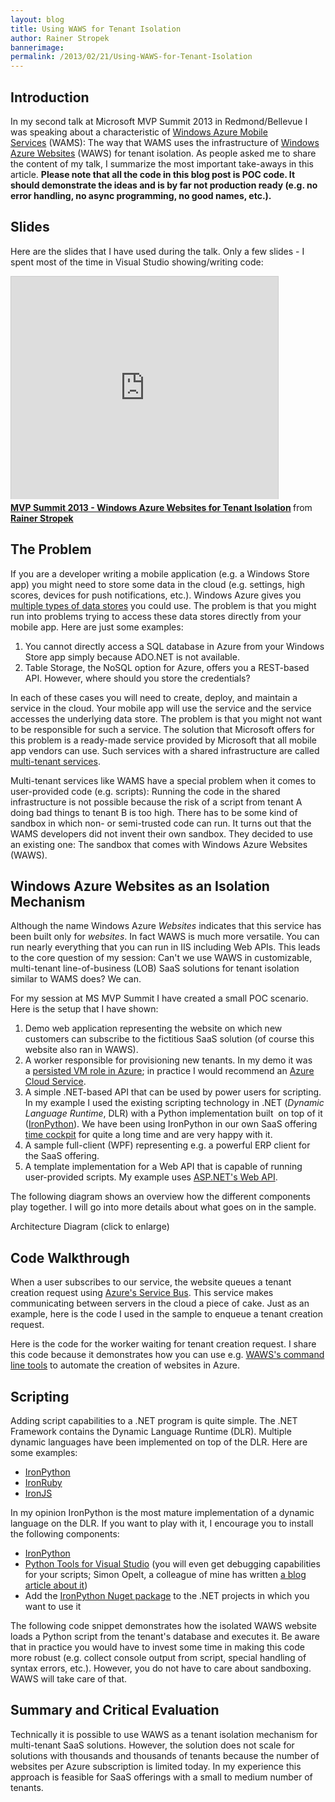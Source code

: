 ```yaml
---
layout: blog
title: Using WAWS for Tenant Isolation
author: Rainer Stropek
bannerimage: 
permalink: /2013/02/21/Using-WAWS-for-Tenant-Isolation
---
```


<h2 xmlns="http://www.w3.org/1999/xhtml">Introduction</h2><p xmlns="http://www.w3.org/1999/xhtml">In my second talk at Microsoft MVP Summit 2013 in Redmond/Bellevue I was speaking about a characteristic of <a href="http://www.windowsazure.com/en-us/home/scenarios/mobile-services/" title="Windows Azure Websites Homepage" target="_blank">Windows Azure Mobile Services</a> (WAMS): The way that WAMS uses the infrastructure of <a href="http://www.windowsazure.com/en-us/home/scenarios/web-sites/" title="Windows Azure Websites Homepage" target="_blank">Windows Azure Websites</a> (WAWS) for tenant isolation. As people asked me to share the content of my talk, I summarize the most important take-aways in this article. <strong>Please note that all the code in this blog post is POC code. It should demonstrate the ideas and is by far not production ready (e.g. no error handling, no async programming, no good names, etc.).</strong></p><h2 xmlns="http://www.w3.org/1999/xhtml">Slides</h2><p xmlns="http://www.w3.org/1999/xhtml">Here are the slides that I have used during the talk. Only a few slides - I spent most of the time in Visual Studio showing/writing code:</p><iframe src="http://de.slideshare.net/slideshow/embed_code/16657467" width="427" height="356" frameborder="0" marginwidth="0" marginheight="0" scrolling="no" style="border:1px solid #CCC;border-width:1px 1px 0;margin-bottom:5px" allowfullscreen="allowfullscreen" webkitallowfullscreen="webkitallowfullscreen" mozallowfullscreen="mozallowfullscreen" xmlns="http://www.w3.org/1999/xhtml"></iframe><div style="margin-bottom:5px" data-mce-style="margin-bottom: 5px;" xmlns="http://www.w3.org/1999/xhtml">
  <strong>
    <a href="http://de.slideshare.net/rstropek/mvp-summit-2013-windows-azure-websites-for-tenant-isolation" title="MVP Summit 2013 - Windows Azure Websites for Tenant Isolation" target="_blank">MVP Summit 2013 - Windows Azure Websites for Tenant Isolation</a>
  </strong> from <strong><a href="http://de.slideshare.net/rstropek" target="_blank">Rainer Stropek</a></strong></div><h2 xmlns="http://www.w3.org/1999/xhtml">The Problem</h2><p xmlns="http://www.w3.org/1999/xhtml">If you are a developer writing a mobile application (e.g. a Windows Store app) you might need to store some data in the cloud (e.g. settings, high scores, devices for push notifications, etc.). Windows Azure gives you <a href="http://www.windowsazure.com/en-us/home/features/data-management/" title="Data Management in Windows Azure" target="_blank">multiple types of data stores</a> you could use. The problem is that you might run into problems trying to access these data stores directly from your mobile app. Here are just some examples:</p><ol xmlns="http://www.w3.org/1999/xhtml">
  <li>You cannot directly access a SQL database in Azure from your Windows Store app simply because ADO.NET is not available.</li>
  <li>Table Storage, the NoSQL option for Azure, offers you a REST-based API. However, where should you store the credentials?</li>
</ol><p xmlns="http://www.w3.org/1999/xhtml">In each of these cases you will need to create, deploy, and maintain a service in the cloud. Your mobile app will use the service and the service accesses the underlying data store. The problem is that you might not want to be responsible for such a service. The solution that Microsoft offers for this problem is a ready-made service provided by Microsoft that all mobile app vendors can use. Such services with a shared infrastructure are called <a href="http://en.wikipedia.org/wiki/Multitenancy" title="Multitenancy on Wikipedia" target="_blank">multi-tenant services</a>.</p><p xmlns="http://www.w3.org/1999/xhtml">Multi-tenant services like WAMS have a special problem when it comes to user-provided code (e.g. scripts): Running the code in the shared infrastructure is not possible because the risk of a script from tenant A doing bad things to tenant B is too high. There has to be some kind of sandbox in which non- or semi-trusted code can run. It turns out that the WAMS developers did not invent their own sandbox. They decided to use an existing one: The sandbox that comes with Windows Azure Websites (WAWS).</p><h2 xmlns="http://www.w3.org/1999/xhtml">Windows Azure Websites as an Isolation Mechanism</h2><p xmlns="http://www.w3.org/1999/xhtml">Although the name Windows Azure <em>Websites</em> indicates that this service has been built only for <em>websites</em>. In fact WAWS is much more versatile. You can run nearly everything that you can run in IIS including Web APIs. This leads to the core question of my session: Can't we use WAWS in customizable, multi-tenant line-of-business (LOB) SaaS solutions for tenant isolation similar to WAMS does? We can.</p><p xmlns="http://www.w3.org/1999/xhtml">For my session at MS MVP Summit I have created a small POC scenario. Here is the setup that I have shown:</p><ol xmlns="http://www.w3.org/1999/xhtml">
  <li>Demo web application representing the website on which new customers can subscribe to the fictitious SaaS solution (of course this website also ran in WAWS).</li>
  <li>A worker responsible for provisioning new tenants. In my demo it was a <a href="http://www.windowsazure.com/en-us/home/scenarios/virtual-machines/" title="Virtual Machines in Azure" target="_blank">persisted VM role in Azure</a>; in practice I would recommend an <a href="http://www.windowsazure.com/en-us/home/scenarios/cloud-services/" title="Cloud Services in Azure" target="_blank">Azure Cloud Service</a>.</li>
  <li>A simple .NET-based API that can be used by power users for scripting. In my example I used the existing scripting technology in .NET (<em>Dynamic Language Runtime</em>, DLR) with a Python implementation built  on top of it (<a href="http://ironpython.net/" title="IronPython Homepage" target="_blank">IronPython</a>). We have been using IronPython in our own SaaS offering <a href="http://www.timecockpit.com" title="Time Cockpit Homepage" target="_blank">time cockpit</a> for quite a long time and are very happy with it.</li>
  <li>A sample full-client (WPF) representing e.g. a powerful ERP client for the SaaS offering.</li>
  <li>A template implementation for a Web API that is capable of running user-provided scripts. My example uses <a href="http://www.asp.net/web-api" title="ASP.NET Web API" target="_blank">ASP.NET's Web API</a>.</li>
</ol><p xmlns="http://www.w3.org/1999/xhtml">The following diagram shows an overview how the different components play together. I will go into more details about what goes on in the sample.</p><p xmlns="http://www.w3.org/1999/xhtml">
  <f:function name="Composite.Media.ImageGallery.Slimbox2" xmlns:f="http://www.composite.net/ns/function/1.0">
    <f:param name="MediaImage" value="MediaArchive:438d73df-94f2-42d0-b68d-1cfd73546704" xmlns:f="http://www.composite.net/ns/function/1.0" />
    <f:param name="ThumbnailMaxWidth" value="350" xmlns:f="http://www.composite.net/ns/function/1.0" />
    <f:param name="ThumbnailMaxHeight" value="189" xmlns:f="http://www.composite.net/ns/function/1.0" />
  </f:function> Architecture Diagram (click to enlarge)</p><h2 xmlns="http://www.w3.org/1999/xhtml">Code Walkthrough</h2><p xmlns="http://www.w3.org/1999/xhtml">When a user subscribes to our service, the website queues a tenant creation request using <a href="http://www.windowsazure.com/en-us/home/features/messaging/" title="Azure Service Bus" target="_blank">Azure's Service Bus</a>. This service makes communicating between servers in the cloud a piece of cake. Just as an example, here is the code I used in the sample to enqueue a tenant creation request.</p><f:function name="Composite.Web.Html.SyntaxHighlighter" xmlns:f="http://www.composite.net/ns/function/1.0">
  <f:param name="SourceCode" value="protected void LinkButton1_Click(object sender, EventArgs e)&#xA;{&#xA;    var tenant = string.Format(&quot;tenant{0}&quot;, DateTime.Now.Ticks);&#xA;&#xA;    var queueClient = QueueClient.Create(&#xA;        &quot;createtenant&quot;,&#xA;        ReceiveMode.ReceiveAndDelete);&#xA;    var bm = new BrokeredMessage();&#xA;    bm.Properties[&quot;Tenant&quot;] = tenant;&#xA;    queueClient.Send(bm);&#xA;}" xmlns:f="http://www.composite.net/ns/function/1.0" />
  <f:param name="CodeType" value="c#" xmlns:f="http://www.composite.net/ns/function/1.0" />
</f:function><p xmlns="http://www.w3.org/1999/xhtml">Here is the code for the worker waiting for tenant creation request. I share this code because it demonstrates how you can use e.g. <a href="http://www.windowsazure.com/en-us/develop/nodejs/how-to-guides/command-line-tools/" title="WAWS Command Line Tools" target="_blank">WAWS's command line tools</a> to automate the creation of websites in Azure.</p><f:function name="Composite.Web.Html.SyntaxHighlighter" xmlns:f="http://www.composite.net/ns/function/1.0">
  <f:param name="SourceCode" value="class Program&#xA;{&#xA;    static void Main(string[] args)&#xA;    {&#xA;        // Create queue if it does not exist already&#xA;        var nsm = NamespaceManager.Create();&#xA;        if (!nsm.QueueExists(&quot;createtenant&quot;))&#xA;        {&#xA;            var queue = nsm.CreateQueue(new QueueDescription(&quot;createtenant&quot;)&#xA;            {&#xA;                DefaultMessageTimeToLive = TimeSpan.FromHours(1.0),&#xA;                EnableBatchedOperations = false,&#xA;                EnableDeadLetteringOnMessageExpiration = false,&#xA;                IsAnonymousAccessible = false,&#xA;                MaxSizeInMegabytes = 1,&#xA;                MaxDeliveryCount = 2,&#xA;                RequiresDuplicateDetection = false,&#xA;                RequiresSession = false&#xA;            });&#xA;        }&#xA;&#xA;        var queueClient = QueueClient.Create(&quot;createtenant&quot;, ReceiveMode.ReceiveAndDelete);&#xA;        while (true)&#xA;        {&#xA;            // Wait for a tenant creation message&#xA;            var msg = queueClient.Receive(TimeSpan.FromSeconds(60));&#xA;            if (msg != null)&#xA;                if (true)&#xA;                {&#xA;                    // Get tenant ID from message&#xA;                    var tenant = msg.Properties[&quot;Tenant&quot;].ToString();&#xA;&#xA;                    // Create the tenant's database by copying a template&#xA;                    CreateTenantDatabase(tenant);&#xA;&#xA;                    // Create and configure a website using the command line tool for WAWS&#xA;                    RunProcessAsync(&quot;azure&quot;, string.Format(&quot;site create {0} --git --location \&quot;West US\&quot; &lt; c:\\temp\\CanBeDeleted\\Empty.txt&quot;, tenant)).Wait();&#xA;                    RunProcessAsync(&quot;azure&quot;, string.Format(&quot;site config add tenant={0} {0}&quot;, tenant)).Wait();&#xA;&#xA;                    // Copy the website template using git&#xA;                    RunProcessAsync(&quot;git&quot;, &quot;init&quot;, @&quot;C:\temp\CanBeDeleted\template&quot;).Wait();&#xA;                    RunProcessAsync(&quot;git&quot;, &quot;pull https://myuser@erptenantisolationtemplate.scm.azurewebsites.net/ErpTenantIsolationTemplate.git&quot;, @&quot;C:\temp\CanBeDeleted\template&quot;).Wait();&#xA;                    RunProcessAsync(&quot;git&quot;, string.Format(&quot;remote add azure https://myuser@{0}.scm.azurewebsites.net/{0}.git&quot;, tenant), @&quot;C:\temp\CanBeDeleted\template&quot;).Wait();&#xA;                    RunProcessAsync(&quot;git&quot;, &quot;push azure master&quot;, @&quot;C:\temp\CanBeDeleted\template&quot;).Wait();&#xA;&#xA;                    // Cleanup&#xA;                    RunProcessAsync(&quot;cmd&quot;, &quot;/C rd . /s /q&quot;, @&quot;C:\temp\CanBeDeleted\template&quot;).Wait();&#xA;                }&#xA;                else&#xA;                {&#xA;                    Trace.WriteLine(&quot;No tenant creation request, waiting...&quot;);&#xA;                }&#xA;        }&#xA;    }&#xA;&#xA;    private static void CreateTenantDatabase(string tenant)&#xA;    {&#xA;        using (var conn = new SqlConnection(ConfigurationManager.ConnectionStrings[&quot;ErpDatabase&quot;].ConnectionString))&#xA;        {&#xA;            conn.Open();&#xA;            using (var cmd = conn.CreateCommand())&#xA;            {&#xA;                // Create a transactionally consistant copy of the template database&#xA;                cmd.CommandText = string.Format(&quot;CREATE DATABASE {0} AS COPY OF northwind&quot;, tenant);&#xA;                cmd.ExecuteNonQuery();&#xA;            }&#xA;        }&#xA;    }&#xA;&#xA;    /// &lt;summary&gt;&#xA;    /// Simple helper that executes a process async&#xA;    /// &lt;/summary&gt;&#xA;    private static Task RunProcessAsync(string command, string commandline, string workingDirectory = null)&#xA;    {&#xA;        var result = new TaskCompletionSource&lt;object&gt;();&#xA;        var psi = new ProcessStartInfo(command, commandline);&#xA;        if (workingDirectory != null)&#xA;        {&#xA;            psi.WorkingDirectory = workingDirectory;&#xA;        }&#xA;        var p = Process.Start(psi);&#xA;        p.EnableRaisingEvents = true;&#xA;        p.Exited += (_, __) =&gt;&#xA;        {&#xA;            result.SetResult(null);&#xA;        };&#xA;        return result.Task;&#xA;    }&#xA;}" xmlns:f="http://www.composite.net/ns/function/1.0" />
  <f:param name="CodeType" value="c#" xmlns:f="http://www.composite.net/ns/function/1.0" />
</f:function><h2 xmlns="http://www.w3.org/1999/xhtml">Scripting</h2><p xmlns="http://www.w3.org/1999/xhtml">Adding script capabilities to a .NET program is quite simple. The .NET Framework contains the Dynamic Language Runtime (DLR). Multiple dynamic languages have been implemented on top of the DLR. Here are some examples:</p><ul xmlns="http://www.w3.org/1999/xhtml">
  <li>
    <a href="http://ironpython.net/" title="IronPython Website" target="_blank">IronPython</a>
  </li>
  <li>
    <a href="http://www.ironruby.net/" title="IronRuby Website" target="_blank">IronRuby</a>
  </li>
  <li>
    <a href="https://github.com/fholm/IronJS" title="IronJS on github" target="_blank">IronJS</a>
  </li>
</ul><p xmlns="http://www.w3.org/1999/xhtml">In my opinion IronPython is the most mature implementation of a dynamic language on the DLR. If you want to play with it, I encourage you to install the following components:</p><ul xmlns="http://www.w3.org/1999/xhtml">
  <li>
    <a href="http://ironpython.net/" title="IronPython Website" target="_blank">IronPython</a>
  </li>
  <li>
    <a href="http://pytools.codeplex.com/" title="Python Tools for VS Website" target="_blank">Python Tools for Visual Studio</a> (you will even get debugging capabilities for your scripts; Simon Opelt, a colleague of mine has written <a href="~/blog/2012/12/17/Debugging-and-Interactive-Development-of-Time-Cockpit-Python-Scripts" title="Simon's blog" target="_blank">a blog article about it</a>)</li>
  <li>Add the <a href="http://nuget.org/packages/IronPython/" title="IronPython on nuget.org" target="_blank">IronPython Nuget package</a> to the .NET projects in which you want to use it</li>
</ul><p xmlns="http://www.w3.org/1999/xhtml">The following code snippet demonstrates how the isolated WAWS website loads a Python script from the tenant's database and executes it. Be aware that in practice you would have to invest some time in making this code more robust (e.g. collect console output from script, special handling of syntax errors, etc.). However, you do not have to care about sandboxing. WAWS will take care of that.</p><div xmlns="http://www.w3.org/1999/xhtml">
  <f:function name="Composite.Web.Html.SyntaxHighlighter" xmlns:f="http://www.composite.net/ns/function/1.0">
    <f:param name="SourceCode" value="public class ScriptController : ApiController&#xA;{&#xA;    // GET api/&lt;controller&gt;/5&#xA;    public HttpResponseMessage Get(HttpRequestMessage request, string id)&#xA;    {&#xA;        // Use the ERP's API to connect to the tenant's datbase&#xA;        var context = new DataContext();&#xA;        context.Open(ConfigurationManager.ConnectionStrings[&quot;ErpDatabase&quot;].ConnectionString);&#xA;            &#xA;        // Load the script from the tenant's database&#xA;        var scriptSource = context.GetScriptSource(id);&#xA;        if (scriptSource == null)&#xA;        {&#xA;            return new HttpResponseMessage(HttpStatusCode.NotFound);&#xA;        }&#xA;&#xA;        try&#xA;        {&#xA;            // Execute the script and give it access the the ERP's API&#xA;            var engine = Python.CreateEngine();&#xA;            var scope = engine.CreateScope();&#xA;            scope.SetVariable(&quot;Context&quot;, context);&#xA;            var script = engine.CreateScriptSourceFromString(scriptSource);&#xA;            script.Execute(scope);&#xA;&#xA;            return request.CreateResponse(HttpStatusCode.OK, &quot;Success&quot;);&#xA;        }&#xA;        catch (Exception ex)&#xA;        {&#xA;            return request.CreateResponse(HttpStatusCode.InternalServerError, ex.Message);&#xA;        }&#xA;    }&#xA;}" xmlns:f="http://www.composite.net/ns/function/1.0" />
    <f:param name="CodeType" value="c#" xmlns:f="http://www.composite.net/ns/function/1.0" />
  </f:function>
</div><h2 xmlns="http://www.w3.org/1999/xhtml">Summary and Critical Evaluation</h2><p xmlns="http://www.w3.org/1999/xhtml">Technically it is possible to use WAWS as a tenant isolation mechanism for multi-tenant SaaS solutions. However, the solution does not scale for solutions with thousands and thousands of tenants because the number of websites per Azure subscription is limited today. In my experience this approach is feasible for SaaS offerings with a small to medium number of tenants.</p>